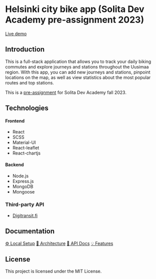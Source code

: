 # Helsinki city bike app (Solita Dev Academy pre-assignment 2023)

[Live demo](https://solita-dev-ulrich.herokuapp.com/)

## Introduction

This is a full-stack application that allows you to track your daily biking commutes and explore journeys and stations throughout the Uusimaa region. With this app, you can add new journeys and stations, pinpoint locations on the map, as well as view statistics about the most popular routes and top stations.

This is a [pre-assignment](https://github.com/solita/dev-academy-2023-exercise) for Solita Dev Academy fall 2023.

## Technologies

#### Frontend

- React
- SCSS
- Material-UI
- React-leaflet
- React-chartjs

#### Backend

- Node.js
- Express.js
- MongoDB
- Mongoose

### Third-party API

- [Digitransit.fi](https://digitransit.fi/)

## Documentation

[⚙️ Local Setup](./docs/Setup.md)
[🧮 Architecture](./docs/Architecture.md)
[🔑 API Docs](./docs/API.md)
[💡 Features](./docs/Features.md)

## License

This project is licensed under the MIT License.
